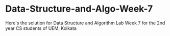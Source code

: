 # Data-Structure-and-Algo-Week-7
Here's the solution for Data Structure and Algorithm Lab Week 7 for the 2nd year CS students of UEM, Kolkata
